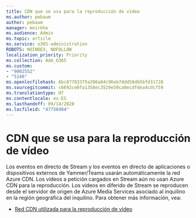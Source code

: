 ```yaml
---
title: CDN que se usa para la reproducción de vídeo
ms.author: pebaum
author: pebaum
manager: mnirkhe
ms.audience: Admin
ms.topic: article
ms.service: o365-administration
ROBOTS: NOINDEX, NOFOLLOW
localization_priority: Priority
ms.collection: Adm_O365
ms.custom:
- "9002552"
- "5146"
ms.openlocfilehash: 6bc87783375a206a84c96eb7ddd58db5bfd31728
ms.sourcegitcommit: c6692ce0fa1358ec3529e59ca0ecdfdea4cdc759
ms.translationtype: HT
ms.contentlocale: es-ES
ms.lasthandoff: 09/14/2020
ms.locfileid: "47756984"
---
```

# <a name="cdn-used-for-video-playback"></a>CDN que se usa para la reproducción de vídeo

Los eventos en directo de Stream y los eventos en directo de aplicaciones o dispositivos externos de Yammer/Teams usarán automáticamente la red Azure CDN. Los vídeos a petición cargados en Stream aún no usan Azure CDN para la reproducción. Los vídeos en diferido de Stream se reproducen desde el servidor de origen de Azure Media Services asociado al inquilino en la región geográfica del inquilino. Para obtener más información, vea:

- [Red CDN utilizada para la reproducción de vídeo](https://docs.microsoft.com/stream/network-overview#cdn-used-for-video-playback)
